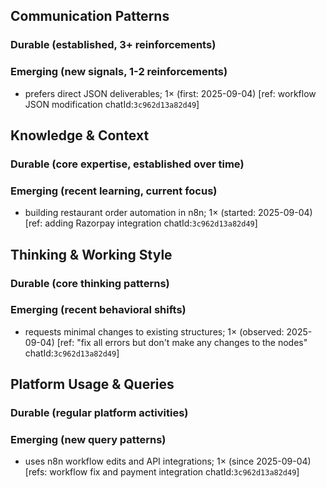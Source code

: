 ## Communication Patterns
### Durable (established, 3+ reinforcements)

### Emerging (new signals, 1-2 reinforcements)
- prefers direct JSON deliverables; 1× (first: 2025-09-04) [ref: workflow JSON modification chatId:`3c962d13a82d49`]

## Knowledge & Context
### Durable (core expertise, established over time)

### Emerging (recent learning, current focus)
- building restaurant order automation in n8n; 1× (started: 2025-09-04) [ref: adding Razorpay integration chatId:`3c962d13a82d49`]

## Thinking & Working Style
### Durable (core thinking patterns)

### Emerging (recent behavioral shifts)
- requests minimal changes to existing structures; 1× (observed: 2025-09-04) [ref: "fix all errors but don't make any changes to the nodes" chatId:`3c962d13a82d49`]

## Platform Usage & Queries
### Durable (regular platform activities)

### Emerging (new query patterns)
- uses n8n workflow edits and API integrations; 1× (since 2025-09-04) [refs: workflow fix and payment integration chatId:`3c962d13a82d49`]